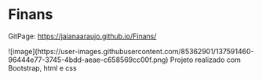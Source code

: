 # Finans

GitPage: https://jaianaaraujo.github.io/Finans/


<p>![image](https://user-images.githubusercontent.com/85362901/137591460-96444e77-3745-4bdd-aeae-c658569cc00f.png)
Projeto realizado com Bootstrap, html e css</p>
